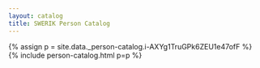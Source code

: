```yaml
---
layout: catalog
title: SWERIK Person Catalog
---
```

{% assign p = site.data._person-catalog.i-AXYg1TruGPk6ZEU1e47ofF %}
{% include person-catalog.html p=p %}

